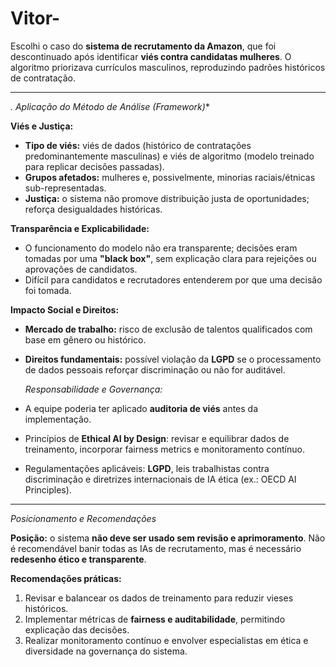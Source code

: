 # Vitor-

Escolhi o caso do **sistema de recrutamento da Amazon**, que foi descontinuado após identificar **viés contra candidatas mulheres**. O algoritmo priorizava currículos masculinos, reproduzindo padrões históricos de contratação.

---

 *. Aplicação do Método de Análise (Framework)**

**Viés e Justiça:**

* **Tipo de viés:** viés de dados (histórico de contratações predominantemente masculinas) e viés de algoritmo (modelo treinado para replicar decisões passadas).
* **Grupos afetados:** mulheres e, possivelmente, minorias raciais/étnicas sub-representadas.
* **Justiça:** o sistema não promove distribuição justa de oportunidades; reforça desigualdades históricas.

**Transparência e Explicabilidade:**

* O funcionamento do modelo não era transparente; decisões eram tomadas por uma **"black box"**, sem explicação clara para rejeições ou aprovações de candidatos.
* Difícil para candidatos e recrutadores entenderem por que uma decisão foi tomada.

**Impacto Social e Direitos:**

* **Mercado de trabalho:** risco de exclusão de talentos qualificados com base em gênero ou histórico.
* **Direitos fundamentais:** possível violação da **LGPD** se o processamento de dados pessoais reforçar discriminação ou não for auditável.

  *Responsabilidade e Governança:*

* A equipe poderia ter aplicado **auditoria de viés** antes da implementação.
* Princípios de **Ethical AI by Design**: revisar e equilibrar dados de treinamento, incorporar fairness metrics e monitoramento contínuo.
* Regulamentações aplicáveis: **LGPD**, leis trabalhistas contra discriminação e diretrizes internacionais de IA ética (ex.: OECD AI Principles).

---

*Posicionamento e Recomendações*

**Posição:** o sistema **não deve ser usado sem revisão e aprimoramento**. Não é recomendável banir todas as IAs de recrutamento, mas é necessário **redesenho ético e transparente**.

**Recomendações práticas:**

1. Revisar e balancear os dados de treinamento para reduzir vieses históricos.
2. Implementar métricas de **fairness e auditabilidade**, permitindo explicação das decisões.
3. Realizar monitoramento contínuo e envolver especialistas em ética e diversidade na governança do sistema.
